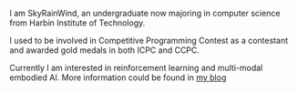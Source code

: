 I am SkyRainWind, an undergraduate now majoring in computer science from Harbin Institute of Technology.

I used to be involved in Competitive Programming Contest as a contestant and awarded gold medals in both ICPC and CCPC.

Currently I am interested in reinforcement learning and multi-modal embodied AI. More information could be found in [my blog](skyrainwind.github.io)
